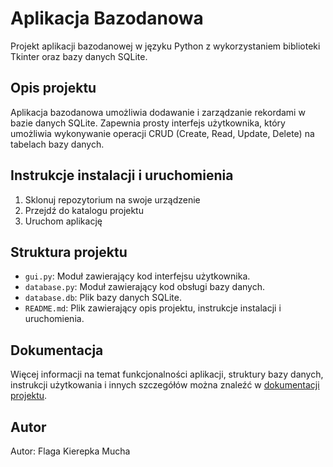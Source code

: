 # Aplikacja Bazodanowa

Projekt aplikacji bazodanowej w języku Python z wykorzystaniem biblioteki Tkinter oraz bazy danych SQLite.

## Opis projektu

Aplikacja bazodanowa umożliwia dodawanie i zarządzanie rekordami w bazie danych SQLite. Zapewnia prosty interfejs użytkownika, który umożliwia wykonywanie operacji CRUD (Create, Read, Update, Delete) na tabelach bazy danych.


## Instrukcje instalacji i uruchomienia

1. Sklonuj repozytorium na swoje urządzenie
2. Przejdź do katalogu projektu
3. Uruchom aplikację


## Struktura projektu

- `gui.py`: Moduł zawierający kod interfejsu użytkownika.
- `database.py`: Moduł zawierający kod obsługi bazy danych.
- `database.db`: Plik bazy danych SQLite.
- `README.md`: Plik zawierający opis projektu, instrukcje instalacji i uruchomienia.

## Dokumentacja

Więcej informacji na temat funkcjonalności aplikacji, struktury bazy danych, instrukcji użytkowania i innych szczegółów można znaleźć w [dokumentacji projektu](/project_documentation.pdf).

## Autor

Autor: Flaga Kierepka Mucha
